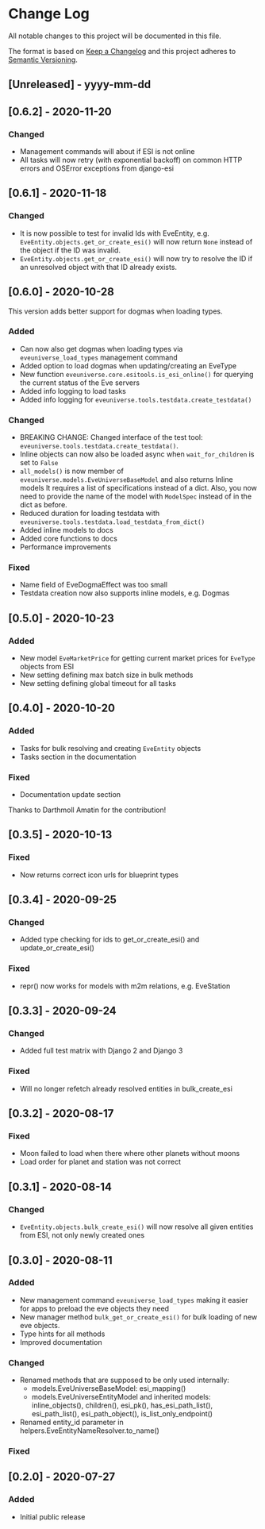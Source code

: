 # Change Log

All notable changes to this project will be documented in this file.

The format is based on [Keep a Changelog](http://keepachangelog.com/)
and this project adheres to [Semantic Versioning](http://semver.org/).

## [Unreleased] - yyyy-mm-dd

## [0.6.2] - 2020-11-20

### Changed

- Management commands will about if ESI is not online
- All tasks will now retry (with exponential backoff) on common HTTP errors and OSError exceptions from django-esi

## [0.6.1] - 2020-11-18

### Changed

- It is now possible to test for invalid Ids with EveEntity, e.g. `EveEntity.objects.get_or_create_esi()` will now return `None` instead of the object if the ID was invalid.
- `EveEntity.objects.get_or_create_esi()` will now try to resolve the ID if an unresolved object with that ID already exists.

## [0.6.0] - 2020-10-28

This version adds better support for dogmas when loading types.

### Added

- Can now also get dogmas when loading types via `eveuniverse_load_types` management command
- Added option to load dogmas when updating/creating an EveType
- New function `eveuniverse.core.esitools.is_esi_online()` for querying the current status of the Eve servers
- Added info logging to load tasks
- Added info logging for `eveuniverse.tools.testdata.create_testdata()`

### Changed

- BREAKING CHANGE: Changed interface of the test tool: `eveuniverse.tools.testdata.create_testdata()`.
- Inline objects can now also be loaded async when `wait_for_children` is set to `False`
- `all_models()` is now member of `eveuniverse.models.EveUniverseBaseModel` and also returns Inline models
It requires a list of specifications instead of a dict. Also, you now need to provide the name of the model with `ModelSpec` instead of in the dict as before.
- Reduced duration for loading testdata with `eveuniverse.tools.testdata.load_testdata_from_dict()`
- Added inline models to docs
- Added core functions to docs
- Performance improvements

### Fixed

- Name field of EveDogmaEffect was too small
- Testdata creation now also supports inline models, e.g. Dogmas

## [0.5.0] - 2020-10-23

### Added

- New model `EveMarketPrice` for getting current market prices for `EveType` objects from ESI
- New setting defining max batch size in bulk methods
- New setting defining global timeout for all tasks

## [0.4.0] - 2020-10-20

### Added

- Tasks for bulk resolving and creating `EveEntity` objects
- Tasks section in the documentation

### Fixed

- Documentation update section

Thanks to Darthmoll Amatin for the contribution!

## [0.3.5] - 2020-10-13

### Fixed

- Now returns correct icon urls for blueprint types

## [0.3.4] - 2020-09-25

### Changed

- Added type checking for ids to get_or_create_esi() and update_or_create_esi()

### Fixed

- repr() now works for models with m2m relations, e.g. EveStation

## [0.3.3] - 2020-09-24

### Changed

- Added full test matrix with Django 2 and Django 3

### Fixed

- Will no longer refetch already resolved entities in bulk_create_esi

## [0.3.2] - 2020-08-17

### Fixed

- Moon failed to load when there where other planets without moons
- Load order for planet and station was not correct

## [0.3.1] - 2020-08-14

### Changed

- `EveEntity.objects.bulk_create_esi()` will now resolve all given entities from ESI, not only newly created ones

## [0.3.0] - 2020-08-11

### Added

- New management command `eveuniverse_load_types` making it easier for apps to preload the eve objects they need
- New manager method `bulk_get_or_create_esi()` for bulk loading of new eve objects.
- Type hints for all methods
- Improved documentation

### Changed

- Renamed methods that are supposed to be only used internally:
  - models.EveUniverseBaseModel: esi_mapping()
  - models.EveUniverseEntityModel and inherited models: inline_objects(), children(), esi_pk(), has_esi_path_list(), esi_path_list(), esi_path_object(), is_list_only_endpoint()
- Renamed entity_id parameter in helpers.EveEntityNameResolver.to_name()

### Fixed

## [0.2.0] - 2020-07-27

### Added

- Initial public release
